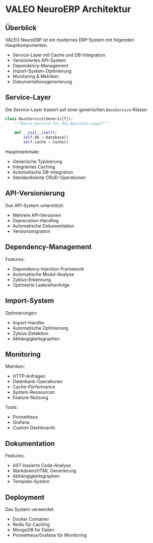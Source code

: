 # VALEO NeuroERP Architektur

## Überblick

VALEO NeuroERP ist ein modernes ERP-System mit folgenden Hauptkomponenten:

- Service-Layer mit Cache und DB-Integration
- Versioniertes API-System
- Dependency-Management
- Import-System-Optimierung
- Monitoring & Metriken
- Dokumentationsgenerierung

## Service-Layer

Die Service-Layer basiert auf einer generischen `BaseService`-Klasse:

```python
class BaseService(Generic[T]):
    """Basis-Service für die Business-Logic"""
    
    def __init__(self):
        self.db = Database()
        self.cache = Cache()
```

Hauptmerkmale:
- Generische Typisierung
- Integriertes Caching
- Automatische DB-Integration
- Standardisierte CRUD-Operationen

## API-Versionierung

Das API-System unterstützt:
- Mehrere API-Versionen
- Deprecation-Handling
- Automatische Dokumentation
- Versionsmigration

## Dependency-Management

Features:
- Dependency-Injection-Framework
- Automatische Modul-Analyse
- Zyklus-Erkennung
- Optimierte Ladereihenfolge

## Import-System

Optimierungen:
- Import-Handler
- Automatische Optimierung
- Zyklus-Detektion
- Abhängigkeitsgraphen

## Monitoring

Metriken:
- HTTP-Anfragen
- Datenbank-Operationen
- Cache-Performance
- System-Ressourcen
- Feature-Nutzung

Tools:
- Prometheus
- Grafana
- Custom Dashboards

## Dokumentation

Features:
- AST-basierte Code-Analyse
- Markdown/HTML Generierung
- Abhängigkeitsgraphen
- Template-System

## Deployment

Das System verwendet:
- Docker Container
- Redis für Caching
- MongoDB für Daten
- Prometheus/Grafana für Monitoring 